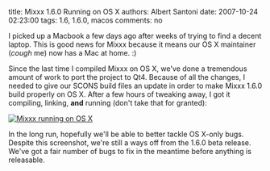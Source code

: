 title: Mixxx 1.6.0 Running on OS X
authors: Albert Santoni
date: 2007-10-24 02:23:00
tags: 1.6, 1.6.0, macos
comments: no

I picked up a Macbook a few days ago after weeks of trying to find a decent laptop.
This is good news for Mixxx because it means our OS X maintainer (*cough* me) now has a Mac at home. :)

Since the last time I compiled Mixxx on OS X, we've done a tremendous amount of work to port the project to Qt4.
Because of all the changes, I needed to give our SCONS build files an update in order to make Mixxx 1.6.0 build properly on OS X.
After a few hours of tweaking away, I got it compiling, linking, **and** running (don't take that for granted):

[![Mixxx running on OS X]({static}/images/news/Picture-3.png)]({static}/images/news/Picture-3.png)

In the long run, hopefully we'll be able to better tackle OS X-only bugs.
Despite this screenshot, we're still a ways off from the 1.6.0 beta release.
We've got a fair number of bugs to fix in the meantime before anything is releasable.

